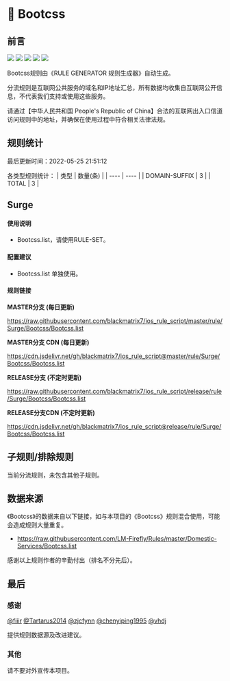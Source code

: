 # 🧸 Bootcss

## 前言

![](https://shields.io/badge/-移除重复规则-ff69b4) ![](https://shields.io/badge/-DOMAIN与DOMAIN--SUFFIX合并-green) ![](https://shields.io/badge/-DOMAIN--SUFFIX间合并-critical) ![](https://shields.io/badge/-DOMAIN--SUFFIX与DOMAIN--KEYWORD合并-blue) ![](https://shields.io/badge/-IP--CIDR(6)合并-blueviolet) 

Bootcss规则由《RULE GENERATOR 规则生成器》自动生成。

分流规则是互联网公共服务的域名和IP地址汇总，所有数据均收集自互联网公开信息，不代表我们支持或使用这些服务。

请通过【中华人民共和国 People's Republic of China】合法的互联网出入口信道访问规则中的地址，并确保在使用过程中符合相关法律法规。

## 规则统计

最后更新时间：2022-05-25 21:51:12

各类型规则统计：
| 类型 | 数量(条)  | 
| ---- | ----  |
| DOMAIN-SUFFIX | 3  | 
| TOTAL | 3  | 


## Surge 

#### 使用说明
- Bootcss.list，请使用RULE-SET。

#### 配置建议
- Bootcss.list 单独使用。

#### 规则链接
**MASTER分支 (每日更新)**

https://raw.githubusercontent.com/blackmatrix7/ios_rule_script/master/rule/Surge/Bootcss/Bootcss.list

**MASTER分支 CDN (每日更新)**

https://cdn.jsdelivr.net/gh/blackmatrix7/ios_rule_script@master/rule/Surge/Bootcss/Bootcss.list

**RELEASE分支 (不定时更新)**

https://raw.githubusercontent.com/blackmatrix7/ios_rule_script/release/rule/Surge/Bootcss/Bootcss.list

**RELEASE分支CDN (不定时更新)**

https://cdn.jsdelivr.net/gh/blackmatrix7/ios_rule_script@release/rule/Surge/Bootcss/Bootcss.list

## 子规则/排除规则


当前分流规则，未包含其他子规则。

## 数据来源

《Bootcss》的数据来自以下链接，如与本项目的《Bootcss》规则混合使用，可能会造成规则大量重复。

- https://raw.githubusercontent.com/LM-Firefly/Rules/master/Domestic-Services/Bootcss.list


感谢以上规则作者的辛勤付出（排名不分先后）。

## 最后

### 感谢

[@fiiir](https://github.com/fiiir) [@Tartarus2014](https://github.com/Tartarus2014) [@zjcfynn](https://github.com/zjcfynn) [@chenyiping1995](https://github.com/chenyiping1995) [@vhdj](https://github.com/vhdj)

提供规则数据源及改进建议。

### 其他

请不要对外宣传本项目。
